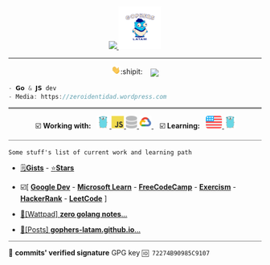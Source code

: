 
<p align="center">
 <a href="https://discord.com/users/519937775651258379">
     <img src="https://discord.c99.nl/widget/theme-1/519937775651258379.png" height="75px" />
 </a>
 <a href="https://discord.gg/AEarh2kSvn">
     <img src="./img/gophers-latam.png" height="85px">
 </a>
<hr style="height:2px;border-width:0;color:gray;background-color:gray">  
</p>

<p align="center">
  <img src="./img/hi.gif" width="18px">:shipit: &nbsp;&nbsp;
  <img align='center' src="https://visitor-badge.laobi.icu/badge?page_id=zeroidentidad.visitor-badge">
</p>

```go
- 𝗚𝗼 & 𝗝𝗦 dev
- Media: https://zeroidentidad.wordpress.com
```

<hr style="height:3px;border-width:0;color:gray;background-color:gray">

<p align="center">
<span>&nbsp;☑️ <b>Working with:</b>&nbsp;&nbsp;</span>
<a href="https://go.dev" target="_blank"> <img src="./img/go.svg" alt="go" height="25"/> </a>
<a href="https://developer.mozilla.org/docs/JavaScript" target="_blank"> <img src="./img/js.svg" alt="js" height="25"/> </a>
<a href="https://w3schools.com/sql" target="_blank"> <img src="./img/database.svg" alt="sql" height="25"/> </a>
<a href="https://cloud.google.com" target="_blank"> <img src="./img/googlecloud.svg" alt="google cloud" height="25"/> </a>
<span>&nbsp;&nbsp;&nbsp;☑️ <b>Learning:</b>&nbsp;&nbsp;</span>
<a href="https://duolingo.com/profile/zeroidentidad" target="_blank"> <img src="./img/en.svg" alt="duolingo" height="25"/> </a>
 <a href="https://go.dev" target="_blank"> <img src="./img/go.svg" alt="go" height="25"/> </a>
</p>

<hr style="height:1px;border-width:0;color:gray;background-color:gray">

```Some stuff's list of current work and learning path```
- [🗒️**Gists**](https://gist.github.com/zeroidentidad) - [⭐️**Stars**](https://github.com/zeroidentidad?tab=stars)
- ☑️[ [**Google Dev**](https://g.dev/zeroidentidad) - [**Microsoft Learn**](https://learn.microsoft.com/users/zeroidentidad) - [**FreeCodeCamp**](https://freecodecamp.org/zeroidentidad) - [**Exercism**](https://exercism.org/profiles/zeroidentidad) - [**HackerRank**](https://hackerrank.com/profile/zeroidentidad) - [**LeetCode**](https://leetcode.com/zeroidentidad) ]

- [🧡[Wattpad] **zero golang notes**...](https://www.wattpad.com/story/338549436-zero-golang-notes)
- [💙[Posts] **gophers-latam.github.io**...](https://gophers-latam.github.io/posts)

<hr style="height:1px;border-width:0;color:gray;background-color:gray">

🔐 **commits' verified signature** GPG key ```🆔 72274B90985C9107 ```
